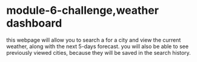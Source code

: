 # module-6-challenge,weather dashboard
this webpage will allow you to search a for a city and view the current weather, along with the next 5-days forecast. you will also be able to see previously viewed cities, because they will be saved in the search history.
